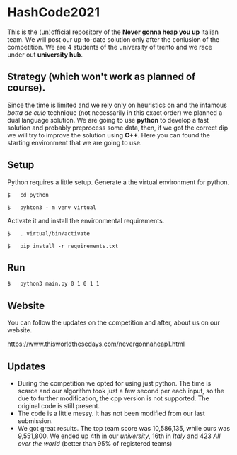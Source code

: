# HashCode2021

This is the (un)official repository of the **Never gonna heap you up** italian team. We will post our up-to-date solution only after the conlusion of the competition. We are 4 students of the university of trento and we race under out **university hub**. 

## Strategy (which won't work as planned of course).

Since the time is limited and we rely only on heuristics on and the infamous *botta de culo* technique (not necessarily in this exact order) we planned a dual language solution.
We are going to use **python** to develop a fast solution and probably preprocess some data, then, if we got the correct dip we will try to improve the solution using **C++**. Here you can found the starting environment that we are going to use.


## Setup

Python requires a little setup.
Generate a the virtual environment for python.

`
$	cd python
`

`
$	pyhton3 - m venv virtual
`

Activate it and install the environmental requirements.

`
$ 	. virtual/bin/activate
`

`
$	pip install -r requirements.txt
`

## Run

`
$ 	python3 main.py 0 1 0 1 1
`

## Website

You can follow the updates on the competition and after, about us on our website.

https://www.thisworldthesedays.com/nevergonnaheap1.html

## Updates

- During the competition we opted for using just python. The time is scarce and our algorithm took just a few second per each input, so the due to further modification, the cpp version is not supported. The original code is still present.
- The code is a little messy. It has not been modified from our last submission.
- We got great results. The top team score was 10,586,135, while ours was 9,551,800. We ended up 4th in our *university*, 16th in *Italy* and 423 *All over the world* (better than 95% of registered teams)